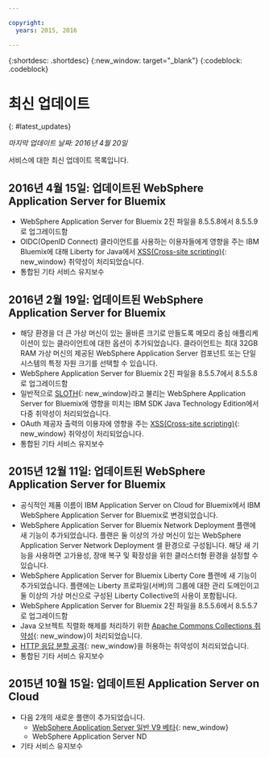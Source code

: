 ```yaml
---

copyright:
  years: 2015, 2016

---
```


{:shortdesc: .shortdesc}
{:new_window: target="_blank"}
{:codeblock: .codeblock}

# 최신 업데이트
{: #latest_updates}

*마지막 업데이트 날짜: 2016년 4월 20일*

서비스에 대한 최신 업데이트 목록입니다.

## 2016년 4월 15일: 업데이트된 WebSphere Application Server for Bluemix

* WebSphere Application Server for Bluemix 2진 파일을 8.5.5.8에서 8.5.5.9로 업그레이드함
* OIDC(OpenID Connect) 클라이언트를 사용하는 이용자들에게 영향을 주는 IBM Bluemix에 대해 Liberty for Java에서 [XSS(Cross-site scripting)](http://www-01.ibm.com/support/docview.wss?uid=swg21981221){: new_window} 취약성이 처리되었습니다.
* 통합된 기타 서비스 유지보수

## 2016년 2월 19일: 업데이트된 WebSphere Application Server for Bluemix
* 해당 환경을 더 큰 가상 머신이 있는 올바른 크기로 만들도록 메모리 중심 애플리케이션이 있는 클라이언트에 대한 옵션이 추가되었습니다. 클라이언트는 최대 32GB RAM 가상 머신의 제공된 WebSphere Application Server 컴포넌트 또는 단일 시스템의 특정 자원 크기를 선택할 수 있습니다.
* WebSphere Application Server for Bluemix 2진 파일을 8.5.5.7에서 8.5.5.8로 업그레이드함
* 일반적으로 [SLOTH](http://www-01.ibm.com/support/docview.wss?uid=swg21977244){: new_window}라고 불리는 WebSphere Application Server for Bluemix에 영향을 미치는 IBM SDK Java Technology Edition에서 다중 취약성이 처리되었습니다.
* OAuth 제공자 출력의 이용자에 영향을 주는 [XSS(Cross-site scripting)](http://www-01.ibm.com/support/docview.wss?uid=swg21976337){: new_window} 취약성이 처리되었습니다.
* 통합된 기타 서비스 유지보수

## 2015년 12월 11일: 업데이트된 WebSphere Application Server for Bluemix
* 공식적인 제품 이름이 IBM Application Server on Cloud for Bluemix에서 IBM WebSphere Application Server for Bluemix로 변경되었습니다.
* WebSphere Application Server for Bluemix Network Deployment 플랜에 새 기능이 추가되었습니다. 플랜은 둘 이상의 가상 머신이 있는 WebSphere Application Server Network Deployment 셀 환경으로 구성됩니다. 해당 새 기능을
사용하면 고가용성, 장애 복구 및 확장성을 위한 클러스터형 환경을 설정할 수 있습니다. 
* WebSphere Application Server for Bluemix Liberty Core 플랜에 새 기능이 추가되었습니다. 플랜에는
Liberty 프로파일(서버)의 그룹에 대한 관리 도메인이고 둘 이상의
가상 머신으로 구성된 Liberty Collective의 사용이 포함됩니다. 
* WebSphere Application Server for Bluemix 2진 파일을 8.5.5.6에서 8.5.5.7로 업그레이드함
* Java 오브젝트 직렬화 해제를 처리하기 위한 [Apache Commons Collections
취약성](https://www.us-cert.gov/ncas/current-activity/2015/11/13/Apache-Commons-Collections-Java-Library-Vulnerability){: new_window}이 처리되었습니다.
* [HTTP 응답 분할 공격](http://www-01.ibm.com/support/docview.wss?uid=swg21972254){: new_window}을 허용하는 취약성이
처리되었습니다.
* 통합된 기타 서비스 유지보수

## 2015년 10월 15일: 업데이트된 Application Server on Cloud
* 다음 2개의 새로운 플랜이 추가되었습니다.
  * [WebSphere Application Server 일반 V9 베타](https://www-01.ibm.com/marketing/iwm/iwmdocs/web/cc/earlyprograms/websphere.shtml){: new_window}
  * WebSphere Application Server ND
* 기타 서비스 유지보수